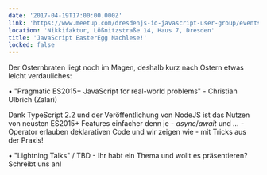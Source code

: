 ```yaml
---
date: '2017-04-19T17:00:00.000Z'
link: 'https://www.meetup.com/dresdenjs-io-javascript-user-group/events/rmvznlywgbrb/'
location: 'Nikkifaktur, Lößnitzstraße 14, Haus 7, Dresden'
title: 'JavaScript EasterEgg Nachlese!'
locked: false
---
```

Der Osternbraten liegt noch im Magen, deshalb kurz nach Ostern etwas leicht verdauliches:

• "Pragmatic ES2015+ JavaScript for real-world problems" - Christian Ulbrich (Zalari)

Dank TypeScript 2.2 und der Veröffentlichung von NodeJS ist das Nutzen von neusten ES2015+ Features einfacher denn je - _async_/_await_ und _..._ \- Operator erlauben deklarativen Code und wir zeigen wie - mit Tricks aus der Praxis!

• "Lightning Talks" / TBD - Ihr habt ein Thema und wollt es präsentieren? Schreibt uns an! 
